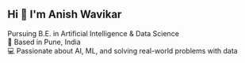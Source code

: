    ## Hi 👋 I'm Anish Wavikar

 
 Pursuing B.E. in Artificial Intelligence & Data Science  
📍 Based in Pune, India  
💻 Passionate about AI, ML, and solving real-world problems with data
<!--
**Anish2124/Anish2124** is a ✨ _special_ ✨ repository because its `README.md` (this file) appears on your GitHub profile.

Here are some ideas to get you started:

- 🔭 I’m currently working on ...
- 🌱 I’m currently learning ...
- 👯 I’m looking to collaborate on ...
- 🤔 I’m looking for help with ...
- 💬 Ask me about ...
- 📫 How to reach me: ...
- 😄 Pronouns: ...
- ⚡ Fun fact: ...
-->
